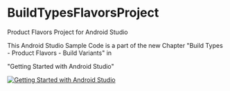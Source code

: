 BuildTypesFlavorsProject
========================

Product Flavors Project for Android Studio

This Android Studio Sample Code is a part of the new Chapter "Build Types - Product Flavors - Build Variants" in


"Getting Started with Android Studio" 

[![Getting Started with Android Studio](https://lh5.googleusercontent.com/9td0UZgyhsskMSpWAthP7cElXR17CzRnERku6DozWxY=w135-h211-p-no)](http://www.amazon.com/dp/B00JFOCDCU//)  

